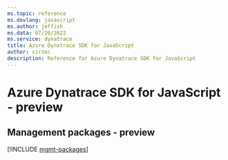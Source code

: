 ```yaml
---
ms.topic: reference
ms.devlang: javascript
ms.author: jeffish
ms.data: 07/20/2022
ms.service: dynatrace
title: Azure Dynatrace SDK for JavaScript
author: xirzec
description: Reference for Azure Dynatrace SDK for JavaScript
---
```

# Azure Dynatrace SDK for JavaScript - preview

## Management packages - preview
[!INCLUDE [mgmt-packages](dynatrace-mgmt-index.md)]
